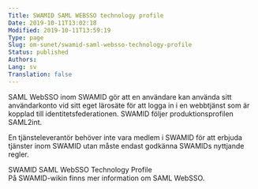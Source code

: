 ```yaml
---
Title: SWAMID SAML WEBSSO technology profile
Date: 2019-10-11T13:02:18
Modified: 2019-10-11T13:59:19
Type: page
Slug: om-sunet/swamid-saml-websso-technology-profile
Status: published
Authors: 
Lang: sv
Translation: false
---
```


SAML WebSSO inom SWAMID gör att en användare kan använda sitt användarkonto vid sitt eget lärosäte för att logga in i en webbtjänst som är kopplad till identitetsfederationen. SWAMID följer produktionsprofilen SAML2int.

En tjänsteleverantör behöver inte vara medlem i SWAMID för att erbjuda tjänster inom SWAMID utan måste endast godkänna SWAMIDs nyttjande regler.

SWAMID SAML WebSSO Technology Profile  
På SWAMID-wikin finns mer information om SAML WebSSO.

